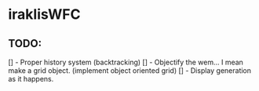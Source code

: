 # iraklisWFC

## TODO:
[] - Proper history system (backtracking)
[] - Objectify the wem... I mean make a grid object. (implement object oriented grid)
[] - Display generation as it happens.
